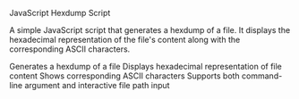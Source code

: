 JavaScript Hexdump Script

A simple JavaScript script that generates a hexdump of a file. It displays the hexadecimal representation of the file's content along with the corresponding ASCII characters.


Generates a hexdump of a file
Displays hexadecimal representation of file content
Shows corresponding ASCII characters
Supports both command-line argument and interactive file path input
